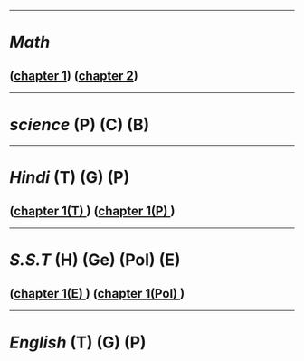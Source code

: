 -------------------------------------
# _Math_          

## (<a href="https://drive.google.com/file/d/1wH0XSM6LVRzqtWTcxIDNAzwLS0YsUuRR/view" class="button">chapter 1</a>)                                                            (<a href="https://drive.google.com/file/d/1CpY6pVvyF2MwtXtqn3CDt-0sBSiKDPCe/view?usp=sharing" class="button">chapter 2</a>)




-------------------------------------
# _science_ (P) (C) (B)



-------------------------------------
# _Hindi_ (T) (G) (P)

## (<a href="https://drive.google.com/file/d/1ZgGTOWezSnXhVP3uYxaUcOj0Skm6CRBf/view?usp=sharing" class="button">chapter 1(T) </a>)                                            (<a href="https://drive.google.com/file/d/1GUxg_rgzfaA7Mc7z2qO0xNgH_ZXDGfgU/view?usp=sharing" class="button">chapter 1(P) </a>)



-------------------------------------
# _S.S.T_ (H) (Ge) (Pol) (E)

## (<a href="https://drive.google.com/file/d/1J3xAjoDs0AcmQUtvxBUgkF2MBqKQVYsg/view?usp=sharing" class="button">chapter 1(E) </a>)                                          (<a href="https://drive.google.com/file/d/137KizmZH-eU0kA6YGUmdmWyYQDD6tdrQ/view?usp=sharing" class="button">chapter 1(Pol) </a>)


-------------------------------------
# _English_ (T) (G) (P)
